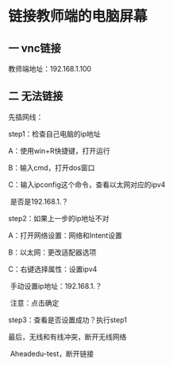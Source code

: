 # 链接教师端的电脑屏幕

## 一	vnc链接

教师端地址：192.168.1.100



## 二 无法链接

先插网线：

step1：检查自己电脑的ip地址

A：使用win+R快捷键，打开运行

B：输入cmd，打开dos窗口

C：输入ipconfig这个命令，查看以太网对应的ipv4

​	是否是192.168.1.？



step2：如果上一步的ip地址不对

A：打开网络设置：网络和Intent设置

B：以太网：更改适配器选项

C：右键选择属性：设置ipv4

​	手动设置ip地址：192.168.1.？

​	注意：点击确定



step3：查看是否设置成功？执行step1





最后，无线和有线冲突，断开无线网络

​	Aheadedu-test，断开链接